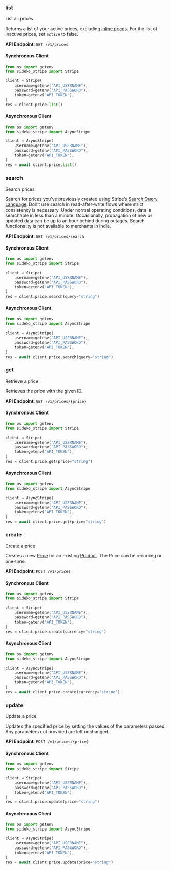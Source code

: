 
### list <a name="list"></a>
List all prices

<p>Returns a list of your active prices, excluding <a href="/docs/products-prices/pricing-models#inline-pricing">inline prices</a>. For the list of inactive prices, set <code>active</code> to false.</p>

**API Endpoint**: `GET /v1/prices`

#### Synchronous Client

```python
from os import getenv
from sideko_stripe import Stripe

client = Stripe(
    username=getenv("API_USERNAME"),
    password=getenv("API_PASSWORD"),
    token=getenv("API_TOKEN"),
)
res = client.price.list()
```

#### Asynchronous Client

```python
from os import getenv
from sideko_stripe import AsyncStripe

client = AsyncStripe(
    username=getenv("API_USERNAME"),
    password=getenv("API_PASSWORD"),
    token=getenv("API_TOKEN"),
)
res = await client.price.list()
```

### search <a name="search"></a>
Search prices

<p>Search for prices you’ve previously created using Stripe’s <a href="/docs/search#search-query-language">Search Query Language</a>.
Don’t use search in read-after-write flows where strict consistency is necessary. Under normal operating
conditions, data is searchable in less than a minute. Occasionally, propagation of new or updated data can be up
to an hour behind during outages. Search functionality is not available to merchants in India.</p>

**API Endpoint**: `GET /v1/prices/search`

#### Synchronous Client

```python
from os import getenv
from sideko_stripe import Stripe

client = Stripe(
    username=getenv("API_USERNAME"),
    password=getenv("API_PASSWORD"),
    token=getenv("API_TOKEN"),
)
res = client.price.search(query="string")
```

#### Asynchronous Client

```python
from os import getenv
from sideko_stripe import AsyncStripe

client = AsyncStripe(
    username=getenv("API_USERNAME"),
    password=getenv("API_PASSWORD"),
    token=getenv("API_TOKEN"),
)
res = await client.price.search(query="string")
```

### get <a name="get"></a>
Retrieve a price

<p>Retrieves the price with the given ID.</p>

**API Endpoint**: `GET /v1/prices/{price}`

#### Synchronous Client

```python
from os import getenv
from sideko_stripe import Stripe

client = Stripe(
    username=getenv("API_USERNAME"),
    password=getenv("API_PASSWORD"),
    token=getenv("API_TOKEN"),
)
res = client.price.get(price="string")
```

#### Asynchronous Client

```python
from os import getenv
from sideko_stripe import AsyncStripe

client = AsyncStripe(
    username=getenv("API_USERNAME"),
    password=getenv("API_PASSWORD"),
    token=getenv("API_TOKEN"),
)
res = await client.price.get(price="string")
```

### create <a name="create"></a>
Create a price

<p>Creates a new <a href="https://docs.stripe.com/api/prices">Price</a> for an existing <a href="https://docs.stripe.com/api/products">Product</a>. The Price can be recurring or one-time.</p>

**API Endpoint**: `POST /v1/prices`

#### Synchronous Client

```python
from os import getenv
from sideko_stripe import Stripe

client = Stripe(
    username=getenv("API_USERNAME"),
    password=getenv("API_PASSWORD"),
    token=getenv("API_TOKEN"),
)
res = client.price.create(currency="string")
```

#### Asynchronous Client

```python
from os import getenv
from sideko_stripe import AsyncStripe

client = AsyncStripe(
    username=getenv("API_USERNAME"),
    password=getenv("API_PASSWORD"),
    token=getenv("API_TOKEN"),
)
res = await client.price.create(currency="string")
```

### update <a name="update"></a>
Update a price

<p>Updates the specified price by setting the values of the parameters passed. Any parameters not provided are left unchanged.</p>

**API Endpoint**: `POST /v1/prices/{price}`

#### Synchronous Client

```python
from os import getenv
from sideko_stripe import Stripe

client = Stripe(
    username=getenv("API_USERNAME"),
    password=getenv("API_PASSWORD"),
    token=getenv("API_TOKEN"),
)
res = client.price.update(price="string")
```

#### Asynchronous Client

```python
from os import getenv
from sideko_stripe import AsyncStripe

client = AsyncStripe(
    username=getenv("API_USERNAME"),
    password=getenv("API_PASSWORD"),
    token=getenv("API_TOKEN"),
)
res = await client.price.update(price="string")
```
